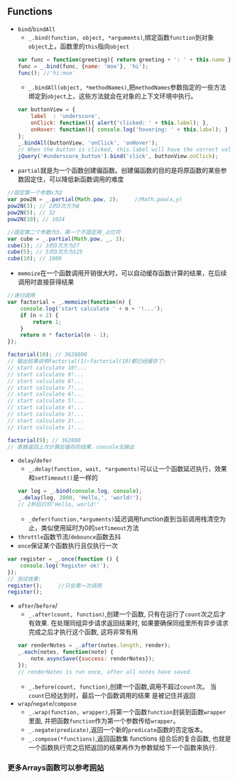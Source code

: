 ## Functions
- `bind`/`bindAll`
    - `_.bind(function, object, *arguments)`,绑定函数`function`到对象`object`上，函数里的`this`指向`object`
    ```javascript
    var func = function(greeting){ return greeting + ': ' + this.name };
    func = _.bind(func, {name: 'moe'}, 'hi');
    func(); //'hi:moe'
    ```
    - `_.bindAll(object, *methodNames)`,把`methodNames`参数指定的一些方法绑定到`object`上，这些方法就会在对象的上下文环境中执行。
    ```javascript
    var buttonView = {
        label  : 'underscore',
        onClick: function(){ alert('clicked: ' + this.label); },
        onHover: function(){ console.log('hovering: ' + this.label); }
    };
    _.bindAll(buttonView, 'onClick', 'onHover');
    // When the button is clicked, this.label will have the correct value.
    jQuery('#underscore_button').bind('click', buttonView.onClick);
    ```
- `partial`就是为一个函数创建偏函数。创建偏函数的目的是将原函数的某些参数固定住，可以降低新函数调用的难度
```javascript
//固定第一个参数x为2
var pow2N = _.partial(Math.pow, 2);     //Math.pow(x,y)
pow2N(3); // 2的3次方为8
pow2N(5); // 32
pow2N(10); // 1024

//固定第二个参数为3，第一个不固定用_占位符
var cube = _.partial(Math.pow, _, 3);
cube(3); // 3的3次方为27
cube(5); // 5的3次方为125
cube(10); // 1000
```
- `memoize`在一个函数调用开销很大时，可以自动缓存函数计算的结果，在后续调用时直接获得结果
```javascript
//递归调用
var factorial = _.memoize(function(n) {
    console.log('start calculate ' + n + '!...');
    if (n < 2) {
        return 1;
    }
    return n * factorial(n - 1);
});

factorial(10); // 3628800
// 输出结果说明factorial(1)~factorial(10)都已经缓存了:
// start calculate 10!...
// start calculate 9!...
// start calculate 8!...
// start calculate 7!...
// start calculate 6!...
// start calculate 5!...
// start calculate 4!...
// start calculate 3!...
// start calculate 2!...
// start calculate 1!...

factorial(9); // 362880
// 直接返回上次计算后缓存的结果，console无输出
```
- `delay`/`defer`
    - `_.delay(function, wait, *arguments)`可以让一个函数延迟执行，效果和`setTimeout()`是一样的
    ```javascript
    var log = _.bind(console.log, console);
    _.delay(log, 2000, 'Hello,', 'world!');
    // 2秒后打印'Hello, world!'
    ```
    - `_defer(function,*arguments)`延迟调用function直到当前调用栈清空为止，类似使用延时为0的`setTimeout`方法
- `throttle`函数节流/`debounce`函数去抖
- `once`保证某个函数执行且仅执行一次
```javascript
var register = _.once(function () {
    console.log('Register ok!');
});
// 测试效果:
register();     //只会第一次调用
register();
```
- `after`/`before`/
    - `_.after(count, function)`,创建一个函数, 只有在运行了`count`次之后才有效果. 在处理同组异步请求返回结果时, 如果要确保同组里所有异步请求完成之后才执行这个函数, 这将非常有用
    ```javascript
    var renderNotes = _.after(notes.length, render);
    _.each(notes, function(note) {
        note.asyncSave({success: renderNotes});
    });
    // renderNotes is run once, after all notes have saved.
    ```
    - `_.before(count, function)`,创建一个函数,调用不超过`count`次。 当`count`已经达到时，最后一个函数调用的结果 是被记住并返回 
- `wrap`/`negate`/`compose`
    - `_.wrap(function, wrapper)`,将第一个函数`function`封装到函数`wrapper`里面, 并把函数`function`作为第一个参数传给`wrapper`。
    - `_.negate(predicate)`,返回一个新的`predicate`函数的否定版本。
    - `_.compose(*functions)`,返回函数集 functions 组合后的复合函数, 也就是一个函数执行完之后把返回的结果再作为参数赋给下一个函数来执行.

### 更多Arrays函数可以参考[网站](http://underscorejs.org/#functions)